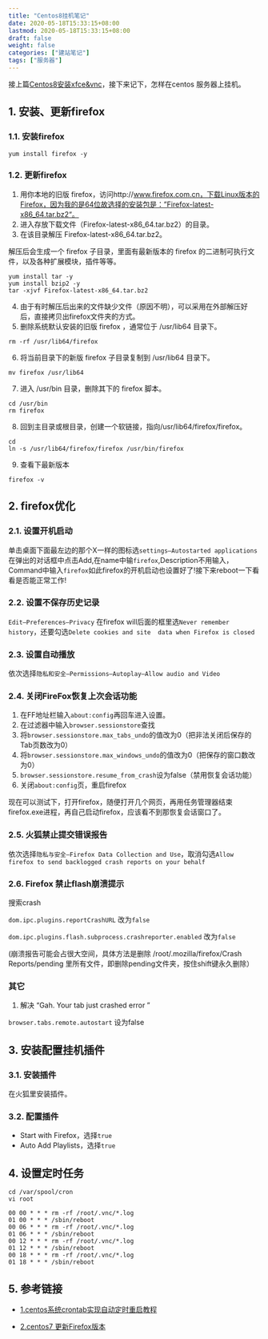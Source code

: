 ```yaml
---
title: "Centos8挂机笔记"
date: 2020-05-18T15:33:15+08:00
lastmod: 2020-05-18T15:33:15+08:00
draft: false
weight: false
categories: ["建站笔记"]
tags: ["服务器"] 
---
```


接上篇[Centos8安装xfce&vnc](https://bore.vip/post/centos8-xfce-vnc/)，接下来记下，怎样在centos 服务器上挂机。

## 1. 安装、更新firefox

### 1.1. 安装firefox

```
yum install firefox -y
```

### 1.2. 更新firefox

<!--more-->

1. 用你本地的旧版 firefox，访问http://www.firefox.com.cn，下载Linux版本的Firefox，因为我的是64位故选择的安装包是：”Firefox-latest-x86_64.tar.bz2“。
2. 进入存放下载文件（Firefox-latest-x86_64.tar.bz2）的目录。
3. 在该目录解压 Firefox-latest-x86_64.tar.bz2。

解压后会生成一个 firefox 子目录，里面有最新版本的 firefox 的二进制可执行文件，以及各种扩展模块，插件等等。

```
yum install tar -y
yum install bzip2 -y
tar -xjvf Firefox-latest-x86_64.tar.bz2
```

4. 由于有时解压后出来的文件缺少文件（原因不明），可以采用在外部解压好后，直接拷贝出firefox文件夹的方式。
5. 删除系统默认安装的旧版 firefox ，通常位于 /usr/lib64 目录下。

```
rm -rf /usr/lib64/firefox
```

6. 将当前目录下的新版 firefox 子目录复制到 /usr/lib64 目录下。

```
mv firefox /usr/lib64
```

7. 进入 /usr/bin 目录，删除其下的 firefox 脚本。

```
cd /usr/bin
rm firefox
```

8. 回到主目录或根目录，创建一个软链接，指向/usr/lib64/firefox/firefox。

```
cd
ln -s /usr/lib64/firefox/firefox /usr/bin/firefox
```

9. 查看下最新版本

```
firefox -v
```

## 2. firefox优化

### 2.1. 设置开机启动

单击桌面下面最左边的那个X一样的图标选`settings–Autostarted applications`在弹出的对话框中点击Add,在name中输`firefox`,Description不用输入，Command中输入`firefox`如此firefox的开机启动也设置好了!接下来reboot一下看看是否能正常工作!

### 2.2. 设置不保存历史记录

`Edit–Preferences–Privacy` 在firefox will后面的框里选`Never remember history`，还要勾选`Delete cookies and site  data when Firefox is closed`

### 2.3. 设置自动播放

依次选择`隐私和安全—Permissions—Autoplay—Allow audio and Video`

### 2.4. 关闭FireFox恢复上次会话功能 

1.   在FF地址栏输入`about:config`再回车进入设置。
2. 在过滤器中输入`browser.sessionstore`查找
3.  将`browser.sessionstore.max_tabs_undo`的值改为0（把非法关闭后保存的Tab页数改为0）
4. 将`browser.sessionstore.max_windows_undo`的值改为0（把保存的窗口数改为0）
5. `browser.sessionstore.resume_from_crash`设为false（禁用恢复会话功能）
6. 关闭`about:config`页，重启firefox

现在可以测试下，打开firefox，随便打开几个网页，再用任务管理器结束firefox.exe进程，再自己启动firefox，应该看不到那恢复会话窗口了。

### 2.5. 火狐禁止提交错误报告

依次选择`隐私与安全—Firefox Data Collection and Use`，取消勾选`Allow firefox to send backlogged crash reports on your behalf`

### 2.6. Firefox 禁止flash崩溃提示

搜索crash  

`dom.ipc.plugins.reportCrashURL`  改为`false`

`dom.ipc.plugins.flash.subprocess.crashreporter.enabled`  改为`false`

(崩溃报告可能会占很大空间，具体方法是删除 /root/.mozilla/firefox/Crash Reports/pending 里所有文件，即删除pending文件夹，按住shift键永久删除）

### 其它

1. 解决  “Gah. Your tab just crashed error ”

`browser.tabs.remote.autostart`  设为false

## 3. 安装配置挂机插件

### 3.1. 安装插件

在火狐里安装插件。

### 3.2. 配置插件

+ Start with Firefox，选择`true`
+ Auto Add Playlists，选择`true`

## 4. 设置定时任务

```
cd /var/spool/cron 
vi root
```

```
00 00 * * * rm -rf /root/.vnc/*.log
01 00 * * * /sbin/reboot
00 06 * * * rm -rf /root/.vnc/*.log
01 06 * * * /sbin/reboot
00 12 * * * rm -rf /root/.vnc/*.log
01 12 * * * /sbin/reboot
00 18 * * * rm -rf /root/.vnc/*.log
01 18 * * * /sbin/reboot
```

## 5. 参考链接

+ [1.centos系统crontab实现自动定时重启教程](https://www.iteye.com/blog/wangbanmin-2397404) 

+ [2.centos7 更新Firefox版本](https://cloud.tencent.com/developer/article/1406596)   



​       

